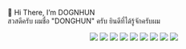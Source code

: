👋 Hi There, I’m DOGNHUN  </br>
สวสดีครับ ผมชื่อ "DONGHUN" ครับ  ยินดีที่ได้รู้จักครับผม

<div align="center">
	<img src="https://img.shields.io/badge/Java-0175C2?style=flat&logo=Java&logoColor=white" />
	<img src="https://img.shields.io/badge/Spring Boot-0175C2?style=flat&logo=Spring Boot&logoColor=white" />
	<img src="https://img.shields.io/badge/Spring JPA-0175C2style=flat&logo=Spring JPA&logoColor=white" />
	<img src="https://img.shields.io/badge/JavaScript-0175C2?style=flat&logo=JavaScript&logoColor=white" />
	<img src="https://img.shields.io/badge/HTML5-0175C2?style=flat&logo=HTML5&logoColor=white" />
	<img src="https://img.shields.io/badge/CSS3-0175C2?style=flat&logo=CSS3&logoColor=white" />
	<img src="https://img.shields.io/badge/Flutter-0175C2?style=flat&logo=Flutter&logoColor=white" />
	<img src="https://img.shields.io/badge/React-0175C2?style=flat&logo=React&logoColor=white" />
	<img src="https://img.shields.io/badge/Dart-0175C2?style=flat&logo=Dart&logoColor=white" />
</div>










